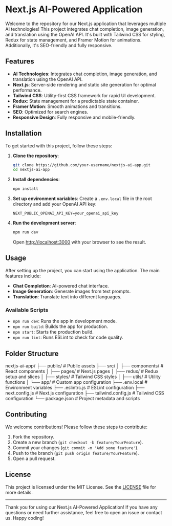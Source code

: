 # Next.js AI-Powered Application

Welcome to the repository for our Next.js application that leverages multiple AI technologies! This project integrates chat completion, image generation, and translation using the OpenAI API. It's built with Tailwind CSS for styling, Redux for state management, and Framer Motion for animations. Additionally, it's SEO-friendly and fully responsive.

## Features

- **AI Technologies**: Integrates chat completion, image generation, and translation using the OpenAI API.
- **Next.js**: Server-side rendering and static site generation for optimal performance.
- **Tailwind CSS**: Utility-first CSS framework for rapid UI development.
- **Redux**: State management for a predictable state container.
- **Framer Motion**: Smooth animations and transitions.
- **SEO**: Optimized for search engines.
- **Responsive Design**: Fully responsive and mobile-friendly.

## Installation

To get started with this project, follow these steps:

1. **Clone the repository**:

   ```bash
   git clone https://github.com/your-username/nextjs-ai-app.git
   cd nextjs-ai-app
   ```

2. **Install dependencies**:

   ```bash
   npm install
   ```

3. **Set up environment variables**:
   Create a `.env.local` file in the root directory and add your OpenAI API key:

   ```env
   NEXT_PUBLIC_OPENAI_API_KEY=your_openai_api_key
   ```

4. **Run the development server**:
   ```bash
   npm run dev
   ```
   Open [http://localhost:3000](http://localhost:3000) with your browser to see the result.

## Usage

After setting up the project, you can start using the application. The main features include:

- **Chat Completion**: AI-powered chat interface.
- **Image Generation**: Generate images from text prompts.
- **Translation**: Translate text into different languages.

### Available Scripts

- `npm run dev`: Runs the app in development mode.
- `npm run build`: Builds the app for production.
- `npm start`: Starts the production build.
- `npm run lint`: Runs ESLint to check for code quality.

## Folder Structure

nextjs-ai-app/
├── public/ # Public assets
├── src/
│ ├── components/ # React components
│ ├── pages/ # Next.js pages
│ ├── redux/ # Redux setup and slices
│ ├── styles/ # Tailwind CSS styles
│ ├── utils/ # Utility functions
│ └── app/ # Custom app configuration
├── .env.local # Environment variables
├── .eslintrc.js # ESLint configuration
├── next.config.js # Next.js configuration
├── tailwind.config.js # Tailwind CSS configuration
└── package.json # Project metadata and scripts

## Contributing

We welcome contributions! Please follow these steps to contribute:

1. Fork the repository.
2. Create a new branch (`git checkout -b feature/YourFeature`).
3. Commit your changes (`git commit -m 'Add some feature'`).
4. Push to the branch (`git push origin feature/YourFeature`).
5. Open a pull request.

## License

This project is licensed under the MIT License. See the [LICENSE](LICENSE) file for more details.

---

Thank you for using our Next.js AI-Powered Application! If you have any questions or need further assistance, feel free to open an issue or contact us. Happy coding!
